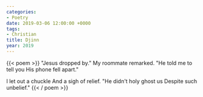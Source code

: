 ```yaml
---
categories:
- Poetry
date: 2019-03-06 12:00:00 +0000
tags:
- Christian
title: Djinn
year: 2019
---
```

{{< poem >}}
"Jesus dropped by."
My roommate remarked.
"He told me to tell you
His phone fell apart."

I let out a chuckle
And a sigh of relief.
"He didn't holy ghost us
Despite such unbelief."
{{< / poem >}}